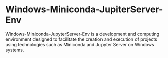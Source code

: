# Windows-Miniconda-JupiterServer-Env
Windows-Miniconda-JupyterServer-Env is a development and computing environment designed to facilitate the creation and execution of projects using technologies such as Miniconda and Jupyter Server on Windows systems.
